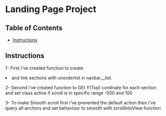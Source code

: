 # Landing Page Project

## Table of Contents

* [Instructions](#instructions)

## Instructions

1- First i've created function to create <li> and link sections with unorderlist in navbar__list.

2- Second i've created function to GEt Y(Top) cordinate for each section and set class active if scroll is in specific range  -500 and 100  


3- To make Smooth scroll first i've prevented the default action then i've query all anchors and set behaviour to smooth with scrollIntoView function 